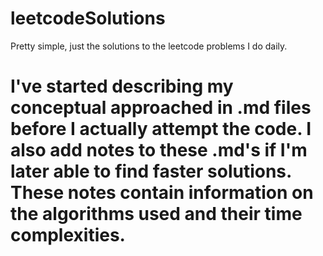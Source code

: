# leetcodeSolutions

Pretty simple, just the solutions to the leetcode problems I do daily.

# I've started describing my conceptual approached in .md files before I actually attempt the code. I also add notes to these .md's if I'm later able to find faster solutions. These notes contain information on the algorithms used and their time complexities.
